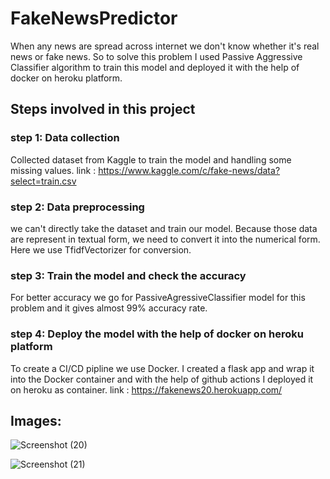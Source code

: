 # FakeNewsPredictor
When any news are spread across internet we don't know whether it's real news or fake news. So to solve this problem I used Passive Aggressive Classifier algorithm to train this model and deployed it with the help of docker on heroku platform.

## Steps involved in this project
### step 1: Data collection
Collected dataset from Kaggle to train the model and handling some missing values.
link : https://www.kaggle.com/c/fake-news/data?select=train.csv
### step 2: Data preprocessing
we can't directly take the dataset and train our model. Because those data are represent in textual form, we need to convert it into the numerical form. Here we use TfidfVectorizer for conversion.
### step 3: Train the model and check the accuracy
For better accuracy we go for PassiveAgressiveClassifier model for this problem and it gives almost 99% accuracy rate.
### step 4: Deploy the model with the help of docker on heroku platform
To create a CI/CD pipline we use Docker. I created a flask app and wrap it into the Docker container and with the help of github actions I deployed it on heroku as container.
link : https://fakenews20.herokuapp.com/

## Images:
![Screenshot (20)](https://user-images.githubusercontent.com/75019244/181024534-31c3fcdf-13d0-4bfb-a889-d4bc34fdb45a.png)

![Screenshot (21)](https://user-images.githubusercontent.com/75019244/181024594-2da8829a-f877-4cb4-8b73-61045ec27871.png)
